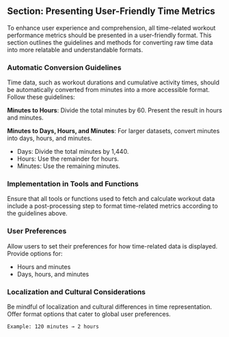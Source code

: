 ## **Section: Presenting User-Friendly Time Metrics**

To enhance user experience and comprehension, all time-related workout performance metrics should be presented in a user-friendly format. This section outlines the guidelines and methods for converting raw time data into more relatable and understandable formats.

### **Automatic Conversion Guidelines**

Time data, such as workout durations and cumulative activity times, should be automatically converted from minutes into a more accessible format. Follow these guidelines:

**Minutes to Hours**: Divide the total minutes by 60. Present the result in hours and minutes.

**Minutes to Days, Hours, and Minutes**: For larger datasets, convert minutes into days, hours, and minutes.

- Days: Divide the total minutes by 1,440.
- Hours: Use the remainder for hours.
- Minutes: Use the remaining minutes.

### **Implementation in Tools and Functions**

Ensure that all tools or functions used to fetch and calculate workout data include a post-processing step to format time-related metrics according to the guidelines above.

### **User Preferences**

Allow users to set their preferences for how time-related data is displayed. Provide options for:

- Hours and minutes
- Days, hours, and minutes

### **Localization and Cultural Considerations**

Be mindful of localization and cultural differences in time representation. Offer format options that cater to global user preferences.

```
Example: 120 minutes → 2 hours
```

